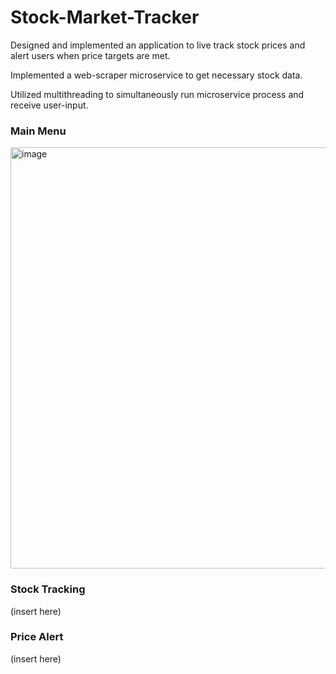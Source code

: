 # Stock-Market-Tracker
Designed and implemented an application to live track stock prices and alert users when price targets are met.

Implemented a web-scraper microservice to get necessary stock data.

Utilized multithreading to simultaneously run microservice process and receive user-input.

### Main Menu
<img width="674" alt="image" src="https://user-images.githubusercontent.com/84875686/215644283-9f07a7d2-8fe3-4630-85c0-ce4d62cdca78.png">

### Stock Tracking
(insert here)

### Price Alert
(insert here)
